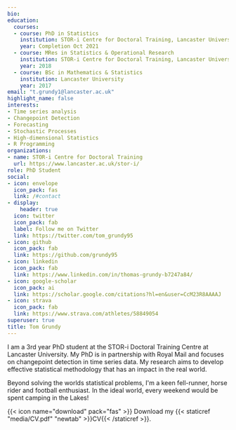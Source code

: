 ```yaml
---
bio: 
education:
  courses:
  - course: PhD in Statistics
    institution: STOR-i Centre for Doctoral Training, Lancaster University
    year: Completion Oct 2021
  - course: MRes in Statistics & Operational Research
    institution: STOR-i Centre for Doctoral Training, Lancaster University
    year: 2018
  - course: BSc in Mathematics & Statistics
    institution: Lancaster University
    year: 2017
email: "t.grundy1@lancaster.ac.uk"
highlight_name: false
interests:
- Time series analysis
- Changepoint Detection
- Forecasting
- Stochastic Processes
- High-dimensional Statistics
- R Programming
organizations:
- name: STOR-i Centre for Doctoral Training
  url: https://www.lancaster.ac.uk/stor-i/
role: PhD Student
social:
- icon: envelope
  icon_pack: fas
  link: /#contact
- display:
    header: true
  icon: twitter
  icon_pack: fab
  label: Follow me on Twitter
  link: https://twitter.com/tom_grundy95
- icon: github
  icon_pack: fab
  link: https://github.com/grundy95
- icon: linkedin
  icon_pack: fab
  link: https://www.linkedin.com/in/thomas-grundy-b7247a84/
- icon: google-scholar
  icon_pack: ai
  link: https://scholar.google.com/citations?hl=en&user=CcM23R8AAAAJ
- icon: strava
  icon_pack: fab
  link: https://www.strava.com/athletes/58849054
superuser: true
title: Tom Grundy
---
```


I am a 3rd year PhD student at the STOR-i Doctoral Training Centre at Lancaster University. My PhD is in partnership with Royal Mail and focuses on changepoint detection in time series data. My research aims to develop effective statistical methodology that has an impact in the real world.

Beyond solving the worlds statistical problems, I'm a keen fell-runner, horse rider and football enthusiast. In the ideal world, every weekend would be spent camping in the Lakes!

{{< icon name="download" pack="fas" >}} Download my {{< staticref "media/CV.pdf" "newtab" >}}CV{{< /staticref >}}.
